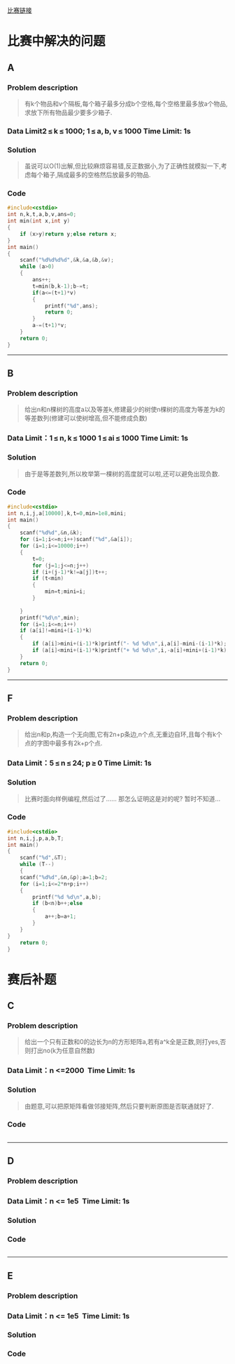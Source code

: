 [比赛链接](https://cn.vjudge.net/contest/172463#overview)

# 比赛中解决的问题
## A
### Problem description
>有k个物品和v个隔板,每个箱子最多分成b个空格,每个空格里最多放a个物品,求放下所有物品最少要多少箱子.

### Data Limit2 ≤ k ≤ 1000; 1 ≤ a, b, v ≤ 1000 Time Limit: 1s

### Solution
>虽说可以O(1)出解,但比较麻烦容易错,反正数据小,为了正确性就模拟一下,考虑每个箱子,隔成最多的空格然后放最多的物品.

### Code
```cpp
#include<cstdio>
int n,k,t,a,b,v,ans=0;
int min(int x,int y)
{
	if (x>y)return y;else return x;
}
int main()
{
	scanf("%d%d%d%d",&k,&a,&b,&v);
	while (a>0)
	{
		ans++;
		t=min(b,k-1);b-=t;
		if(a<=(t+1)*v)
		{
			printf("%d",ans);
			return 0;
		}
		a-=(t+1)*v;
	}
	return 0;
}
```
*****


## B
### Problem description
>给出n和n棵树的高度a以及等差k,修建最少的树使n棵树的高度为等差为k的等差数列(修建可以使树增高,但不能修成负数)

### Data Limit：1 ≤ n, k ≤ 1000 1 ≤ ai ≤ 1000 Time Limit: 1s
### Solution
>由于是等差数列,所以枚举第一棵树的高度就可以啦,还可以避免出现负数.

### Code
```cpp
#include<cstdio>
int n,i,j,a[10000],k,t=0,min=1e8,mini;
int main()
{
	scanf("%d%d",&n,&k);
	for (i=1;i<=n;i++)scanf("%d",&a[i]);
	for (i=1;i<=10000;i++)
	{
		t=0;
		for (j=1;j<=n;j++)
		if (i+(j-1)*k!=a[j])t++;
		if (t<min)
		{
			min=t;mini=i;
		}
		
	}
	printf("%d\n",min);
	for (i=1;i<=n;i++)
	if (a[i]!=mini+(i-1)*k)
	{
		if (a[i]>mini+(i-1)*k)printf("- %d %d\n",i,a[i]-mini-(i-1)*k);
		if (a[i]<mini+(i-1)*k)printf("+ %d %d\n",i,-a[i]+mini+(i-1)*k);
	}
	return 0;
}
```
*****
## F
### Problem description
>给出n和p,构造一个无向图,它有2n+p条边,n个点,无重边自环,且每个有k个点的字图中最多有2k+p个点.

### Data Limit：5 ≤ n ≤ 24; p ≥ 0 Time Limit: 1s

### Solution
>比赛时面向样例编程,然后过了......
那怎么证明这是对的呢?
暂时不知道...

### Code
```cpp
#include<cstdio>
int n,i,j,p,a,b,T;
int main()
{
	scanf("%d",&T);
	while (T--)
	{
	scanf("%d%d",&n,&p);a=1;b=2;
	for (i=1;i<=2*n+p;i++)
	{
		printf("%d %d\n",a,b);
		if (b<n)b++;else 
		{
			a++;b=a+1;
		}
	}
}
	return 0;
}
```
# 赛后补题

## C
### Problem description
>给出一个只有正数和0的边长为n的方形矩阵a,若有a^k全是正数,则打yes,否则打出no(k为任意自然数)

### Data Limit：n <=2000  Time Limit: 1s

### Solution
>由题意,可以把原矩阵看做邻接矩阵,然后只要判断原图是否联通就好了.

### Code
```cpp
```
*****


## D
### Problem description
> 

### Data Limit：n <= 1e5  Time Limit: 1s
### Solution
> 

### Code
```cpp
```
*****

## E
### Problem description
> 

### Data Limit：n <= 1e5  Time Limit: 1s

### Solution
> 

### Code
```cpp
```

